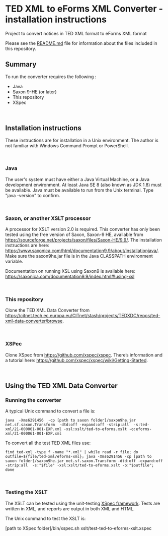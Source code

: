 # TED XML to eForms XML Converter - installation instructions

Project to convert notices in TED XML format to eForms XML format

Please see the [README.md](README.md) file for information about the files included in this repository.


## Summary
To run the converter requires the following :

* Java
* Saxon 9-HE (or later)
* This repository
* XSpec

<br>

## Installation instructions

These instructions are for installation in a Unix environment. The author is not familiar with Windows Command Prompt or PowerShell.

<br>

### Java

The user's system must have either a Java Virtual Machine, or a Java development environment. At least Java SE 8 (also known as JDK 1.8) must be available. Java must be available to run from the Unix terminal. Type "java -version" to confirm.

<br>

### Saxon, or another XSLT processor

A processor for XSLT version 2.0 is required. This converter has only been tested using the free version of Saxon, Saxon-9 HE, available from https://sourceforge.net/projects/saxon/files/Saxon-HE/9.9/. The installation instructions are here: https://www.saxonica.com/html/documentation9.9/about/installationjava/. Make sure the saxon9he.jar file is in the Java CLASSPATH environment variable.

Documentation on running XSL using Saxon9 is available here: https://saxonica.com/documentation9.9/index.html#!using-xsl

<br>

### This repository

Clone the TED XML Data Converter from https://citnet.tech.ec.europa.eu/CITnet/stash/projects/TEDXDC/repos/ted-xml-data-converter/browse.


<br>

### XSPec

Clone XSpec from https://github.com/xspec/xspec. There’s information and a tutorial here: https://github.com/xspec/xspec/wiki/Getting-Started.


<br>

## Using the TED XML Data Converter

### Running the converter

A typical Unix command to convert a file is:

`java  -Xms6291456  -cp [path to saxon folder]/saxon9he.jar net.sf.saxon.Transform  -dtd:off -expand:off -strip:all  -s:ted-xml/21-000061-001-EXP.xml -xsl:xslt/ted-to-eforms.xslt -o:eforms-xml/21-000061-001-EXP.xml`

To convert all the test TED XML files use:

`find ted-xml -type f -name "*.xml" | while read -r file; do outfile=${file/ted-xml/eforms-xml}; java -Xms6291456 -cp [path to saxon folder]/saxon9he.jar net.sf.saxon.Transform -dtd:off -expand:off -strip:all  -s:"$file" -xsl:xslt/ted-to-eforms.xslt -o:"$outfile"; done `

<br>

### Testing the XSLT

The XSLT can be tested using the unit-testing [XSpec framework](https://github.com/xspec/xspec). Tests are written in XML, and reports are output in both XML and HTML.

The Unix command to test the XSLT is:

[path to XSpec folder]/bin/xspec.sh xslt/test-ted-to-eforms-xslt.xspec





